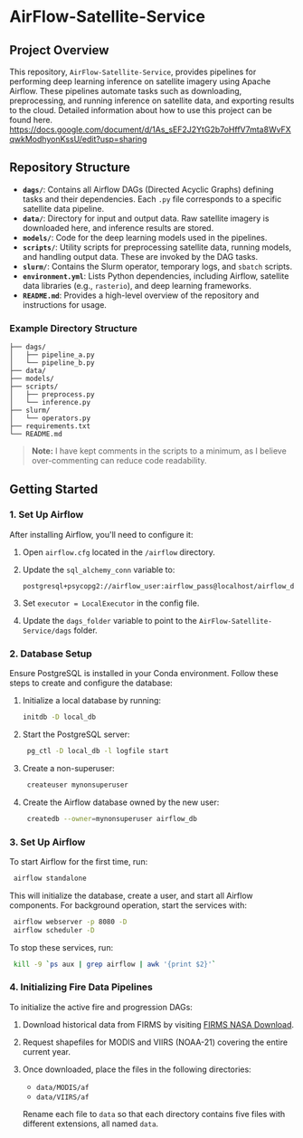 # AirFlow-Satellite-Service

## Project Overview
This repository, `AirFlow-Satellite-Service`, provides pipelines for performing deep learning inference on satellite imagery using Apache Airflow. These pipelines automate tasks such as downloading, preprocessing, and running inference on satellite data, and exporting results to the cloud. Detailed information about how to use this project can be found here. https://docs.google.com/document/d/1As_sEF2J2YtG2b7oHffV7mta8WvFXqwkModhyonKssU/edit?usp=sharing

## Repository Structure
- **`dags/`**: Contains all Airflow DAGs (Directed Acyclic Graphs) defining tasks and their dependencies. Each `.py` file corresponds to a specific satellite data pipeline.
- **`data/`**: Directory for input and output data. Raw satellite imagery is downloaded here, and inference results are stored.
- **`models/`**: Code for the deep learning models used in the pipelines.
- **`scripts/`**: Utility scripts for preprocessing satellite data, running models, and handling output data. These are invoked by the DAG tasks.
- **`slurm/`**: Contains the Slurm operator, temporary logs, and `sbatch` scripts.
- **`environment.yml`**: Lists Python dependencies, including Airflow, satellite data libraries (e.g., `rasterio`), and deep learning frameworks.
- **`README.md`**: Provides a high-level overview of the repository and instructions for usage.

### Example Directory Structure
```plaintext
├── dags/
│   ├── pipeline_a.py
│   └── pipeline_b.py
├── data/
├── models/
├── scripts/
│   ├── preprocess.py
│   └── inference.py
├── slurm/
│   └── operators.py
├── requirements.txt
└── README.md
```

> **Note:** I have kept comments in the scripts to a minimum, as I believe over-commenting can reduce code readability.

## Getting Started

### 1. Set Up Airflow

After installing Airflow, you'll need to configure it:

1. Open `airflow.cfg` located in the `/airflow` directory.
2. Update the `sql_alchemy_conn` variable to:

   ```plaintext
   postgresql+psycopg2://airflow_user:airflow_pass@localhost/airflow_db
   ```
3. Set `executor = LocalExecutor` in the config file.
4. Update the `dags_folder` variable to point to the `AirFlow-Satellite-Service/dags` folder.

### 2. Database Setup

Ensure PostgreSQL is installed in your Conda environment. Follow these steps to create and configure the database:

1. Initialize a local database by running:
   ```bash
   initdb -D local_db
   ```
2. Start the PostgreSQL server:
   ```bash
    pg_ctl -D local_db -l logfile start
   ```
3. Create a non-superuser:
   ```bash
    createuser mynonsuperuser
   ```
4. Create the Airflow database owned by the new user:
   ```bash
    createdb --owner=mynonsuperuser airflow_db
   ```

### 3. Set Up Airflow

To start Airflow for the first time, run:
   ```bash
    airflow standalone
   ```
This will initialize the database, create a user, and start all Airflow components. For background operation, start the services with:
   ```bash
    airflow webserver -p 8080 -D
    airflow scheduler -D
   ```
To stop these services, run:
   ```bash
    kill -9 `ps aux | grep airflow | awk '{print $2}'`
   ```
### 4. Initializing Fire Data Pipelines
To initialize the active fire and progression DAGs:

1. Download historical data from FIRMS by visiting [FIRMS NASA Download](https://firms.modaps.eosdis.nasa.gov/download/).
2. Request shapefiles for MODIS and VIIRS (NOAA-21) covering the entire current year.
3. Once downloaded, place the files in the following directories:
   - `data/MODIS/af`
   - `data/VIIRS/af`

   Rename each file to `data` so that each directory contains five files with different extensions, all named `data`.
